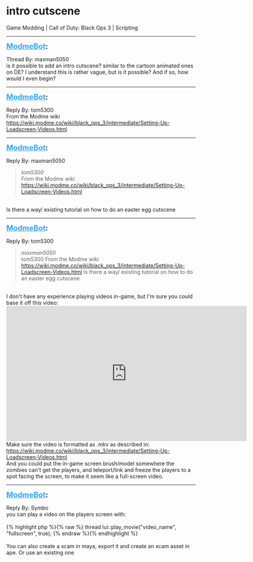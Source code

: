 # intro cutscene
Game Modding | Call of Duty: Black Ops 3 | Scripting

---
<strong style="font-size: 1.4em;"><span style="text-decoration: underline;text-decoration-color: #34a7f9;"><span style="color:#34a7f9;">ModmeBot</span></span>:</strong>

<p>Thread By: maxman5050<br />is it possible to add an intro cutscene? similar to the cartoon animated ones on DE? I understand this is rather vague, but is it possible? And if so, how would I even begin?</p>

---
<strong style="font-size: 1.4em;"><span style="text-decoration: underline;text-decoration-color: #34a7f9;"><span style="color:#34a7f9;">ModmeBot</span></span>:</strong>

<p>Reply By: tom5300<br />From the Modme wiki<br /><a href="https://wiki.modme.co/wiki/black_ops_3/intermediate/Setting-Up-Loadscreen-Videos.html">https://wiki.modme.co/wiki/black_ops_3/intermediate/Setting-Up-Loadscreen-Videos.html</a></p>

---
<strong style="font-size: 1.4em;"><span style="text-decoration: underline;text-decoration-color: #34a7f9;"><span style="color:#34a7f9;">ModmeBot</span></span>:</strong>

<p>Reply By: maxman5050<br /><blockquote><em>tom5300</em><br />From the Modme wiki <a href="https://wiki.modme.co/wiki/black_ops_3/intermediate/Setting-Up-Loadscreen-Videos.html">https://wiki.modme.co/wiki/black_ops_3/intermediate/Setting-Up-Loadscreen-Videos.html</a></blockquote><br /> Is there a way/ existing tutorial on how to do an easter egg cutscene</p>

---
<strong style="font-size: 1.4em;"><span style="text-decoration: underline;text-decoration-color: #34a7f9;"><span style="color:#34a7f9;">ModmeBot</span></span>:</strong>

<p>Reply By: tom5300<br /><blockquote><em>maxman5050</em><br />tom5300 From the Modme wiki <a href="https://wiki.modme.co/wiki/black_ops_3/intermediate/Setting-Up-Loadscreen-Videos.html">https://wiki.modme.co/wiki/black_ops_3/intermediate/Setting-Up-Loadscreen-Videos.html</a>  Is there a way/ existing tutorial on how to do an easter egg cutscene   </blockquote><br />I don&#39;t have any experience playing videos in-game, but I&#39;m sure you could base it off this video: <iframe type="text/html" width="640" height="360" src="https://www.youtube.com/embed/QakZsnmVD1w:32" frameborder="0"></iframe> <br />Make sure the video is formatted as .mkv as described in: <a href="https://wiki.modme.co/wiki/black_ops_3/intermediate/Setting-Up-Loadscreen-Videos.html">https://wiki.modme.co/wiki/black_ops_3/intermediate/Setting-Up-Loadscreen-Videos.html</a><br />And you could put the in-game screen brush/model somewhere the zombies can&#39;t get the players, and teleport/link and freeze the players to a spot facing the screen, to make it seem like a full-screen video.</p>

---
<strong style="font-size: 1.4em;"><span style="text-decoration: underline;text-decoration-color: #34a7f9;"><span style="color:#34a7f9;">ModmeBot</span></span>:</strong>

<p>Reply By: Symbo<br />you can play a video on the players screen with:<br /> <br />{% highlight php %}{% raw %}
thread lui::play_movie("video_name", "fullscreen", true);
{% endraw %}{% endhighlight %}
 <br /> <br />You can also create a xcam in maya, export it and create an xcam asset in ape. Or use an existing one</p>
